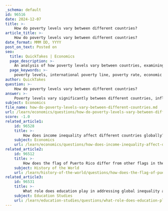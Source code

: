 ```yaml
---
_schema: default
id: 96516
date: 2024-12-07
title: >-
    How do poverty levels vary between different countries?
article_title: >-
    How do poverty levels vary between different countries?
date_format: MMM DD, YYYY
post_on_text: Posted on
seo:
  title: QuickTakes | Economics
  page_description: >-
    An analysis of how poverty levels vary between countries, examining economic, social, and political influences, measuring poverty with national and international standards, and discussing the efforts of organizations like the World Bank to combat poverty.
  page_keywords: >-
    poverty levels, international poverty line, poverty rate, economic factors, social factors, political factors, Gini coefficient, income inequality, World Bank, extreme poverty, global poverty rate, United Nations, sustainable development, income distribution, poverty statistics, national poverty line
author: QuickTakes
question: >-
    How do poverty levels vary between different countries?
answer: >-
    Poverty levels vary significantly between different countries, influenced by various economic, social, and political factors. The measurement of poverty can be approached in two primary ways: the percentage of people living below a national poverty line and the international poverty line set by organizations like the World Bank.\n\nFor instance, in the United States, the poverty rate is approximately 17.8%, while the United Kingdom and Canada have rates of 18.6% and 11.6%, respectively. In contrast, countries like China and Ukraine report much lower poverty rates, at 0.6% and 1.1%, respectively. These figures highlight the diverse strategies and policies implemented in different nations to combat poverty.\n\nGlobally, the World Bank defines extreme poverty as living on less than $2.15 a day (in 2017 international dollars). This benchmark is used to assess poverty levels across various countries. The global poverty rate was estimated at 44.90% in 2022, reflecting a slight decline from previous years. However, the situation remains dire in many regions, particularly in the world's poorest countries, where economic growth is weak, and extreme poverty persists.\n\nAdditionally, the Gini coefficient, which measures income inequality within a country, can provide further context to poverty levels. For example, South Africa has the highest Gini coefficient at 63.0%, indicating significant income disparity, while countries like Slovenia and the Czech Republic have much lower coefficients, suggesting more equitable income distribution.\n\nOverall, the variation in poverty levels across countries is a complex issue, influenced by local economic conditions, government policies, and international aid efforts. Organizations such as the United Nations and World Vision are actively working to improve access to essential services for impoverished populations, aiming to break the cycle of poverty and promote sustainable development.
subject: Economics
file_name: how-do-poverty-levels-vary-between-different-countries.md
url: /learn/economics/questions/how-do-poverty-levels-vary-between-different-countries
score: -1.0
related_article1:
    id: 96528
    title: >-
        How does income inequality affect different countries globally?
    subject: Economics
    url: /learn/economics/questions/how-does-income-inequality-affect-different-countries-globally
related_article2:
    id: 96512
    title: >-
        How does the flag of Puerto Rico differ from other flags in the region?
    subject: History of the World
    url: /learn/history-of-the-world/questions/how-does-the-flag-of-puerto-rico-differ-from-other-flags-in-the-region
related_article3:
    id: 96531
    title: >-
        What role does education play in addressing global inequality and poverty?
    subject: Education Studies
    url: /learn/education-studies/questions/what-role-does-education-play-in-addressing-global-inequality-and-poverty
---
```


&nbsp;